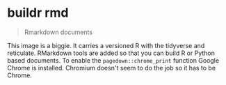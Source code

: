 # buildr rmd
> Rmarkdown documents

This image is a biggie. It carries a versioned R with the tidyverse and reticulate. RMarkdown tools are added so that you can build R or Python based documents. To enable the `pagedown::chrome_print` function Google Chrome is installed. Chromium doesn't seem to do the job so it has to be Chrome.
